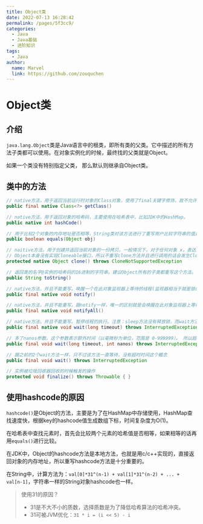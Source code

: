 ```yaml
---
title: Object类
date: 2022-07-13 16:28:42
permalink: /pages/5f3cc9/
categories:
  - Java
  - Java基础
  - 进阶知识
tags:
  - Java
author: 
  name: Marvel
  link: https://github.com/zouquchen
---
```

# Object类

## 介绍

`java.lang.Object`类是Java语言中的根类，即所有类的父类。它中描述的所有方法子类都可以使用。在对象实例化的时候，最终找的父类就是Object。

如果一个类没有特别指定父类， 那么默认则继承自Object类。



## 类中的方法

```java
// native⽅法，⽤于返回当前运⾏时对象的Class对象，使⽤了final关键字修饰，故不允许⼦类重写。
public final native Class<?> getClass()

// native⽅法，⽤于返回对象的哈希码，主要使⽤在哈希表中，⽐如JDK中的HashMap。
public native int hashCode() 

// ⽤于⽐较2个对象的内存地址是否相等，String类对该⽅法进⾏了重写⽤户⽐较字符串的值是否相等。
public boolean equals(Object obj)

// naitive⽅法，⽤于创建并返回当前对象的⼀份拷⻉。⼀般情况下，对于任何对象 x，表达式 x.clone() != x 为true，x.clone().getClass() == x.getClass() 为true。
// Object本身没有实现Cloneable接⼝，所以不重写clone⽅法并且进⾏调⽤的话会发⽣CloneNotSupportedException异常。
protected native Object clone() throws CloneNotSupportedException

// 返回类的名字@实例的哈希码的16进制的字符串。建议Object所有的⼦类都重写这个⽅法。
public String toString()

// native⽅法，并且不能重写。唤醒⼀个在此对象监视器上等待的线程(监视器相当于就是锁的概念)。如果有多个线程在等待只会任意唤醒⼀个。
public final native void notify()

// native⽅法，并且不能重写。跟notify⼀样，唯⼀的区别就是会唤醒在此对象监视器上等待的所有线程，⽽不是⼀个线程。
public final native void notifyAll()

// native⽅法，并且不能重写。暂停线程的执⾏。注意：sleep⽅法没有释放锁，⽽wait⽅法释放了锁 。timeout是等待时间。
public final native void wait(long timeout) throws InterruptedException

// 多了nanos参数，这个参数表示额外时间（以毫微秒为单位，范围是 0-999999）。 所以超时的时间还需要加上nanos毫秒。
public final void wait(long timeout, int nanos) throws InterruptedException

// 跟之前的2个wait⽅法⼀样，只不过该⽅法⼀直等待，没有超时时间这个概念
public final void wait() throws InterruptedException

// 实例被垃圾回收器回收的时候触发的操作
protected void finalize() throws Throwable { }
```

## 使用hashcode的原因

`hashcode()`是Object的方法，主要是为了在HashMap中存储使用，HashMap查找速度快，根据key的hashcode值生成数组下标，时间复杂度为O(1)。

在哈希表中查找元素时，首先会比较两个元素的哈希值是否相等，如果相等的话再用`equals()`进行比较。

在JDK中，Object的hashcode方法是本地方法，也就是用c/c++实现的，直接返回对象的内存地址，所以重写hashcode方法是十分重要的。

在String中，计算方法为：`val[0]*31^(n-1) + val[1]*31^(n-2) + ... + val[n-1]`，字符串一样的String对象hashcode也一样。

> 使用31的原因？
>
> - 31是不大不小的质数，选择质数是为了降低哈希算法的哈希冲突。
> - 31可被JVM优化：`31 * i = (i << 5) - i`